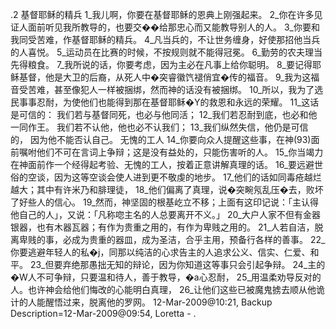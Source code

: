 .2 
基督耶稣的精兵 
1_我儿啊，你要在基督耶稣的恩典上刚强起来。 2_你在许多见证人面前听见我所教导的，也要交��给那忠心而又能教导别人的人。 3_你要和我同受苦难，作基督耶稣的精兵。 4_凡当兵的，不让世务缠身，好使那招他当兵的人喜悦。 5_运动员在比赛的时候，不按规则就不能得冠冕。 6_勤劳的农夫理当先得粮食。 7_我所说的话，你要考虑，因为主必在凡事上给你聪明。 
8_要记得耶稣基督，他是大卫的后裔，从死人中�突睿徽饩褪俏宜�传的福音。 9_我为这福音受苦难，甚至像犯人一样被捆绑，然而神的话没有被捆绑。 10_所以，我为了选民事事忍耐，为使他们也能得到那在基督耶稣�Y的救恩和永远的荣耀。 11_这话是可信的： 
我们若与基督同死，也必与他同活； 
12_我们若忍耐到底，也必和他一同作王。 
我们若不认他，他也必不认我们； 
13_我们纵然失信，他仍是可信的， 
因为他不能否认自己。 
无愧的工人 
14_你要向众人提醒这些事，在神(93)面前嘱咐他们不可在言词上争辩；这是没有益处的，只能伤害听的人。 15_你当竭力在神面前作一个经得起考验、无愧的工人，按着正意讲解真理的话。 16_要远避世俗的空谈，因为这等空谈会使人进到更不敬虔的地步。 17_他们的话如同毒疮越烂越大；其中有许米乃和腓理徒， 18_他们偏离了真理，说�突畹氖乱压�去，败坏了好些人的信心。 19_然而，神坚固的根基屹立不移；上面有这印记说：「主认得他自己的人」，又说：「凡称唿主名的人总要离开不义。」 
20_大户人家不但有金器银器，也有木器瓦器；有作为贵重之用的，有作为卑贱之用的。 21_人若自洁，脱离卑贱的事，必成为贵重的器皿，成为圣洁，合乎主用，预备行各样的善事。 22_你要逃避年轻人的私�j，同那以纯洁的心求告主的人追求公义、信实、仁爱、和平。 23_但要弃绝那愚拙无知的辩论，因为你知道这等事只会引起争辩。 24_主的�W人不可争辩，只要温和待人，善于教导，�a心忍耐， 25_用温柔劝导反对的人。也许神会给他们悔改的心能明白真理， 26_让他们这些已被魔鬼掳去顺从他诡计的人能醒悟过来，脱离他的罗网。 
12-Mar-2009@10:21, Backup Description=12-Mar-2009@09:54, Loretta - 
. 